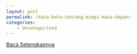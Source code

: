 ```yaml
---
layout: post
permalink: /kata-kata-tentang-mimpi-masa-depan/
categories:
    - Uncategorized
---
```


[Baca Selengkapnya](/10)